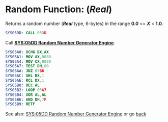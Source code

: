 # Random Function: (*Real*)

Returns a random number (***Real*** type, 6-bytes) in the range **0.0** <= ***X*** < **1.0**.

```nasm
SYS059D: CALL 05DD
```

Call **[SYS:05DD Random Number Generator Engine](RANDOM-ENGINE.md)**.

```nasm
SYS05A0: XCHG BX,AX
SYS05A1: MOV AX,0080
SYS05A4: MOV CX,0020
SYS05A7: TEST DH,80
SYS05AA: JNZ 05B6
SYS05AC: SHL BX,1
SYS05AE: RCL DX,1
SYS05B0: DEC AL
SYS05B2: LOOP 05A7
SYS05B4: XOR AL,AL
SYS05B6: AND DH,7F
SYS05B9: RETF
```

See also: [SYS:05DD Random Number Generator Engine](RANDOM-ENGINE.md) or go [back](../../README.md)
